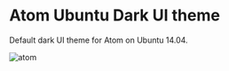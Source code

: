 # Atom Ubuntu Dark UI theme

Default dark UI theme for Atom on Ubuntu 14.04.

![atom](https://cloud.githubusercontent.com/assets/697622/3489279/ebee8318-0521-11e4-8eba-cf0db331a6ad.png)
